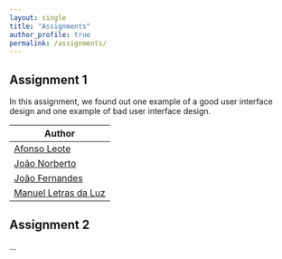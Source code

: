 ```yaml
---
layout: single
title: "Assignments"
author_profile: true
permalink: /assignments/
---
```

## Assignment 1

In this assignment, we found out one example of a good user interface design and
one example of bad user interface design.   

| Author                                                                               | 
| -------------------------------------------------------------------------------------|
| <a href="/ipm-website/reports/section1.pdf" target="_blank" >Afonso Leote</a>        |          
| <a href="/ipm-website/reports/assignment_1_69951.pdf" target="_blank">João Norberto</a>        |
| <a href="/ipm-website/reports/section1.pdf" target="_blank">João Fernandes</a>       |
| <a href="/ipm-website/reports/section1.pdf" target="_blank">Manuel Letras da Luz</a> |

## Assignment 2

...
